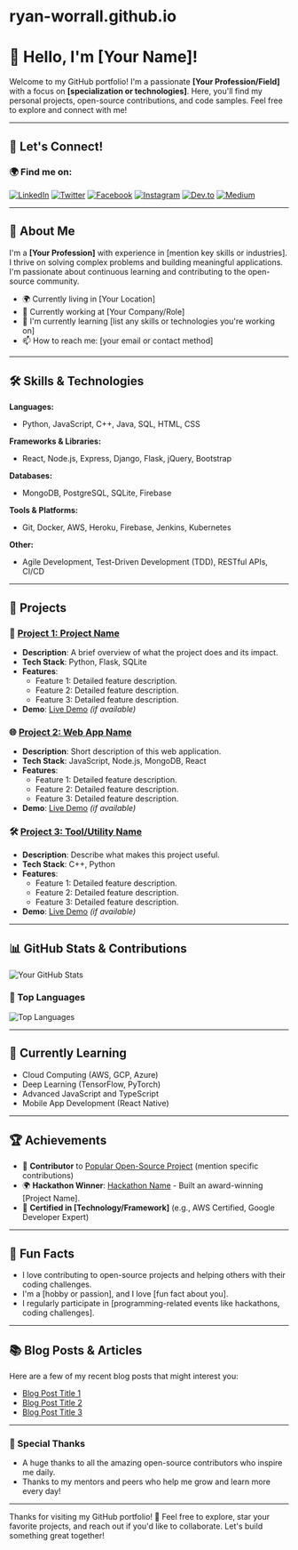 # ryan-worrall.github.io
# 👋 Hello, I'm [Your Name]!

Welcome to my GitHub portfolio! I'm a passionate **[Your Profession/Field]** with a focus on **[specialization or technologies]**. Here, you'll find my personal projects, open-source contributions, and code samples. Feel free to explore and connect with me!

---

## 🤝 Let's Connect!

### 🌍 Find me on:

[![LinkedIn](https://img.shields.io/badge/LinkedIn-0077B5?style=for-the-badge&logo=linkedin&logoColor=white)](https://www.linkedin.com/in/yourname/)
[![Twitter](https://img.shields.io/badge/Twitter-1DA1F2?style=for-the-badge&logo=twitter&logoColor=white)](https://twitter.com/yourusername)
[![Facebook](https://img.shields.io/badge/Facebook-1877F2?style=for-the-badge&logo=facebook&logoColor=white)](https://facebook.com/yourusername)
[![Instagram](https://img.shields.io/badge/Instagram-E4405F?style=for-the-badge&logo=instagram&logoColor=white)](https://instagram.com/yourusername)
[![Dev.to](https://img.shields.io/badge/Dev.to-0A0A0A?style=for-the-badge&logo=dev-dot-to&logoColor=white)](https://dev.to/yourusername)
[![Medium](https://img.shields.io/badge/Medium-12100E?style=for-the-badge&logo=medium&logoColor=white)](https://medium.com/@yourusername)

---

## 🚀 About Me

I'm a **[Your Profession]** with experience in [mention key skills or industries]. I thrive on solving complex problems and building meaningful applications. I'm passionate about continuous learning and contributing to the open-source community.

- 🌍 Currently living in [Your Location]
- 💼 Currently working at [Your Company/Role]
- 🌱 I'm currently learning [list any skills or technologies you're working on]
- 📫 How to reach me: [your email or contact method]

---

## 🛠️ Skills & Technologies

**Languages:**
- Python, JavaScript, C++, Java, SQL, HTML, CSS

**Frameworks & Libraries:**
- React, Node.js, Express, Django, Flask, jQuery, Bootstrap

**Databases:**
- MongoDB, PostgreSQL, SQLite, Firebase

**Tools & Platforms:**
- Git, Docker, AWS, Heroku, Firebase, Jenkins, Kubernetes

**Other:**
- Agile Development, Test-Driven Development (TDD), RESTful APIs, CI/CD

---

## 💼 Projects

### 🚀 [Project 1: Project Name](https://github.com/yourusername/project1)
- **Description**: A brief overview of what the project does and its impact.
- **Tech Stack**: Python, Flask, SQLite
- **Features**:
  - Feature 1: Detailed feature description.
  - Feature 2: Detailed feature description.
  - Feature 3: Detailed feature description.
- **Demo**: [Live Demo](http://example.com) *(if available)*
  
### 🌐 [Project 2: Web App Name](https://github.com/yourusername/project2)
- **Description**: Short description of this web application.
- **Tech Stack**: JavaScript, Node.js, MongoDB, React
- **Features**:
  - Feature 1: Detailed feature description.
  - Feature 2: Detailed feature description.
  - Feature 3: Detailed feature description.
- **Demo**: [Live Demo](http://example.com) *(if available)*

### 🛠️ [Project 3: Tool/Utility Name](https://github.com/yourusername/project3)
- **Description**: Describe what makes this project useful.
- **Tech Stack**: C++, Python
- **Features**:
  - Feature 1: Detailed feature description.
  - Feature 2: Detailed feature description.
  - Feature 3: Detailed feature description.
- **Demo**: [Live Demo](http://example.com) *(if available)*

---

## 📊 GitHub Stats & Contributions

![Your GitHub Stats](https://github-readme-stats.vercel.app/api?username=yourusername&show_icons=true&hide_title=true&count_private=true&hide=prs&theme=radical)

### 🚀 Top Languages

![Top Languages](https://github-readme-stats.vercel.app/api/top-langs/?username=yourusername&layout=compact&theme=radical)

---

## 🌱 Currently Learning

- Cloud Computing (AWS, GCP, Azure)
- Deep Learning (TensorFlow, PyTorch)
- Advanced JavaScript and TypeScript
- Mobile App Development (React Native)

---

## 🏆 Achievements

- 🎉 **Contributor** to [Popular Open-Source Project](https://github.com/organization/repo) (mention specific contributions)
- 🌍 **Hackathon Winner**: [Hackathon Name](http://example.com) - Built an award-winning [Project Name].
- 🏅 **Certified in [Technology/Framework]** (e.g., AWS Certified, Google Developer Expert)

---

## 📜 Fun Facts

- I love contributing to open-source projects and helping others with their coding challenges.
- I'm a [hobby or passion], and I love [fun fact about you].
- I regularly participate in [programming-related events like hackathons, coding challenges].

---

## 📚 Blog Posts & Articles

Here are a few of my recent blog posts that might interest you:

- [Blog Post Title 1](https://medium.com/@yourusername/blogpost1)
- [Blog Post Title 2](https://medium.com/@yourusername/blogpost2)
- [Blog Post Title 3](https://medium.com/@yourusername/blogpost3)

---

### 🖤 Special Thanks

- A huge thanks to all the amazing open-source contributors who inspire me daily.
- Thanks to my mentors and peers who help me grow and learn more every day!

---

Thanks for visiting my GitHub portfolio! 🚀 Feel free to explore, star your favorite projects, and reach out if you'd like to collaborate. Let's build something great together!
